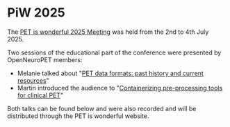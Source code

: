 # PiW 2025

The [PET is wonderful 2025 Meeting](https://petiswonderful.org/) was held from the 2nd to 4th July 2025. 

Two sessions of the educational part of the conference were presented by OpenNeuroPET members:

* Melanie talked about "[PET data formats: past history and current resources](https://raw.githubusercontent.com/openneuropet/outreach/main/PET-Is-Wonderful2025/PETisWonderful2025_Ganz.pdf)"
* Martin introduced the audience to "[Containerizing pre-processing tools for clinical PET](https://raw.githubusercontent.com/openneuropet/outreach/main/PET-Is-Wonderful2025/pet_is_wonderful_preprocessing_Norgaard.pdf)"

Both talks can be found below and were also recorded and will be distributed through the PET is wonderful website.
